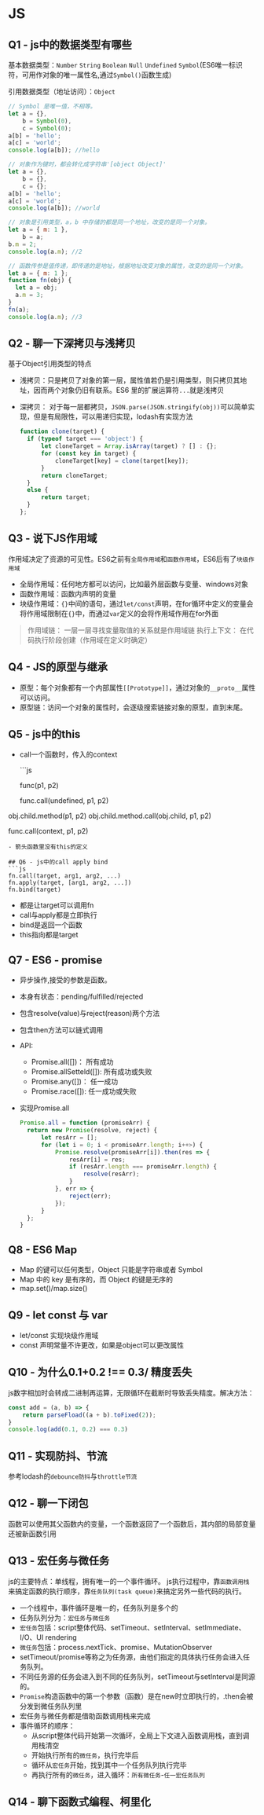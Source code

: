# JS

## Q1 - js中的数据类型有哪些

基本数据类型：`Number` `String` `Boolean` `Null` `Undefined` `Symbol`\(ES6唯一标识符，可用作对象的唯一属性名,通过`Symbol()`函数生成\)

引用数据类型（地址访问）：`Object`

```javascript
// Symbol 是唯一值，不相等。
let a = {},
    b = Symbol(0),
    c = Symbol(0);
a[b] = 'hello';
a[c] = 'world';
console.log(a[b]); //hello

// 对象作为键时，都会转化成字符串'[object Object]'
let a = {},
    b = {},
    c = {};
a[b] = 'hello';
a[c] = 'world';
console.log(a[b]); //world

// 对象是引用类型，a，b 中存储的都是同一个地址，改变的是同一个对象。
let a = { m: 1 },
    b = a;
b.m = 2;
console.log(a.m); //2

// 函数传参是值传递，即传递的是地址，根据地址改变对象的属性，改变的是同一个对象。
let a = { m: 1 };
function fn(obj) {
  let a = obj;
  a.m = 3;
}
fn(a);
console.log(a.m); //3
```

## Q2 - 聊一下深拷贝与浅拷贝

基于Object引用类型的特点

* 浅拷贝：只是拷贝了对象的第一层，属性值若仍是引用类型，则只拷贝其地址，因而两个对象仍旧有联系。ES6 里的扩展运算符`...`就是浅拷贝
* 深拷贝： 对于每一层都拷贝，`JSON.parse(JSON.stringify(obj))`可以简单实现，但是有局限性，可以用递归实现，lodash有实现方法

  ```javascript
  function clone(target) { 
    if (typeof target === 'object') { 
        let cloneTarget = Array.isArray(target) ? [] : {}; 
        for (const key in target) { 
            cloneTarget[key] = clone(target[key]); 
        } 
        return cloneTarget; 
    } 
    else { 
        return target; 
    } 
  };
  ```

## Q3 - 说下JS作用域

作用域决定了资源的可见性。ES6之前有`全局作用域`和`函数作用域`，ES6后有了`块级作用域`

* 全局作用域：任何地方都可以访问，比如最外层函数与变量、windows对象
* 函数作用域：函数内声明的变量
* 块级作用域：`{}`中间的语句，通过`let/const`声明，在for循环中定义的变量会将作用域限制在`{}`中，而通过`var`定义的会将作用域作用在for外面

> 作用域链： 一层一层寻找变量取值的关系就是作用域链 执行上下文： 在代码执行阶段创建（作用域在定义时确定）

## Q4 - JS的原型与继承

* 原型：每个对象都有一个内部属性`[[Prototype]]`，通过对象的`__proto__`属性可以访问。
* 原型链：访问一个对象的属性时，会逐级搜索链接对象的原型，直到末尾。

## Q5 - js中的this

* call一个函数时，传入的context

  \`\`\`js

  func\(p1, p2\)

  func.call\(undefined, p1, p2\)

obj.child.method\(p1, p2\) obj.child.method.call\(obj.child, p1, p2\)

func.call\(context, p1, p2\)

```text
- 箭头函数里没有this的定义

## Q6 - js中的call apply bind
```js
fn.call(target, arg1, arg2, ...) 
fn.apply(target, [arg1, arg2, ...])
fn.bind(target)
```

* 都是让target可以调用fn
* call与apply都是立即执行
* bind是返回一个函数
* this指向都是target

## Q7 - ES6 - promise

* 异步操作,接受的参数是函数。
* 本身有状态：pending/fulfilled/rejected
* 包含resolve\(value\)与reject\(reason\)两个方法
* 包含then方法可以链式调用
* API:
  * Promise.all\(\[\]\)： 所有成功
  * Promise.allSetteld\(\[\]\): 所有成功或失败
  * Promise.any\(\[\]\)： 任一成功
  * Promise.race\(\[\]\): 任一成功或失败
* 实现Promise.all

  ```javascript
  Promise.all = function (promiseArr) {
    return new Promise(resolve, reject) {
        let resArr = [];
        for (let i = 0; i < promiseArr.length; i++>) {
            Promise.resolve(promiseArr[i]).then(res => {
                resArr[i] = res;
                if (resArr.length === promiseArr.length) {
                    resolve(resArr);
                }
            }, err => {
                reject(err);
            });
        }
    };
  }
  ```

## Q8 - ES6 Map

* Map 的键可以任何类型，Object 只能是字符串或者 Symbol
* Map 中的 key 是有序的，而 Object 的键是无序的
* map.set\(\)/map.size\(\)

## Q9 - let const 与 var

* let/const 实现块级作用域
* const 声明常量不许更改，如果是object可以更改属性

## Q10 - 为什么0.1+0.2 !== 0.3/ 精度丢失

js数字相加时会转成二进制再运算，无限循环在截断时导致丢失精度。解决方法：

```javascript
const add = (a, b) => {
    return parseFload((a + b).toFixed(2));
}
console.log(add(0.1, 0.2) === 0.3)
```

## Q11 - 实现防抖、节流

参考lodash的`debounce防抖`与`throttle节流`

## Q12 - 聊一下闭包

函数可以使用其父函数内的变量，一个函数返回了一个函数后，其内部的局部变量还被新函数引用

## Q13 - 宏任务与微任务

js的主要特点：单线程，拥有唯一的一个事件循环。 js执行过程中，靠`函数调用栈`来搞定函数的执行顺序，靠`任务队列(task queue)`来搞定另外一些代码的执行。

* 一个线程中，事件循环是唯一的，任务队列是多个的
* 任务队列分为：`宏任务`与`微任务`
* `宏任务`包括：script整体代码、setTimeout、setInterval、setImmediate、I/O、UI rendering
* `微任务`包括：process.nextTick、promise、MutationObserver
* setTimeout/promise等称之为任务源，由他们指定的具体执行任务会进入任务队列。
* 不同任务源的任务会进入到不同的任务队列，setTimeout与setInterval是同源的。
* `Promise`构造函数中的第一个参数（函数）是在new时立即执行的，.then会被分发到微任务队列里
* 宏任务与微任务都是借助函数调用栈来完成
* 事件循环的顺序：
  * 从script整体代码开始第一次循环，全局上下文进入函数调用栈，直到调用栈清空
  * 开始执行所有的`微任务`，执行完毕后
  * 循环从`宏任务`开始，找到其中一个任务队列执行完毕
  * 再执行所有的`微任务`，进入循环：`所有微任务`-`任一宏任务队列`

## Q14 - 聊下函数式编程、柯里化

